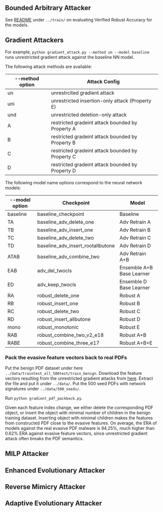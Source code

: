 ## Bounded Arbitrary Attacker

See [README](https://github.com/surrealyz/pdfclassifier/tree/master/train) under `../train/` on evaluating Verified Robust Accuracy for the models.

## Gradient Attackers

For example,
`python gradient_attack.py --method un --model baseline` runs unrestricted gradient attack against the baseline NN model.

The following attack methods are available:

| --method option | Attack Config |
|---|---|
| un | unrestrcited gradient attack|
| uni | unrestricted insertion-only attack (Property E) |
| und | unrestricted deletion-only attack |
| A | restricted gradeint attack bounded by Property A |
| B | restricted gradeint attack bounded by Property B |
| C | restricted gradeint attack bounded by Property C |
| D | restricted gradeint attack bounded by Property D |

The following model name options correspond to the neural network models:

| --model option | Checkpoint |  Model |
|---|---|---|
| baseline | baseline_checkpoint  | Baseline  |
| TA | baseline_adv_delete_one  | Adv Retrain A  |
| TB | baseline_adv_insert_one  | Adv Retrain B  |
| TC | baseline_adv_delete_two  | Adv Retrain C  |
| TD | baseline_adv_insert_rootallbutone  | 	Adv Retrain D  |
| ATAB | baseline_adv_combine_two  | Adv Retrain A+B  |
| EAB | adv_del_twocls  | Ensemble A+B Base Learner  |
| ED | adv_keep_twocls  | Ensemble D Base Learner  |
| RA | robust_delete_one  | Robust A  |
| RB | robust_insert_one  | Robust B  |
| RC | robust_delete_two  | Robust C  |
| RD | robust_insert_allbutone  | Robust D  |
| mono | robust_monotonic  | Robust E  |
| RAB | robust_combine_two_v2_e18  | Robust A+B  |
| RABE | robust_combine_three_e17  | Robust A+B+E  |


### Pack the evasive feature vectors back to real PDFs

Put the benign PDF dataset under here `../data/traintest_all_500test/train_benign`.
Download the feature vectors resulting from the unrestricted gradient attacks from [here](https://drive.google.com/file/d/1zHT_Pm27EbO7IsLAOxSex0lwLCu_12yC/view?usp=sharing). Extract the file and put it under `../data/`. Put the 500 seed PDFs with network signatures under `../data/500_seeds/`.

Run `python gradient_pdf_packback.py`.

Given each feature index change, we either delete the corresponding PDF object, or insert the object with minimal number of children in the benign training dataset. Inserting object with minimal children makes the features from constructed PDF close to the evasive features. On average, the ERA of models against the real evasive PDF malware is 94.25%, much higher than 0.62% ERA against evasive feature vectors, since unrestricted gradient attack often breaks the PDF semantics.

## MILP Attacker


## Enhanced Evolutionary Attacker


## Reverse Mimicry Attacker


## Adaptive Evolutionary Attacker
